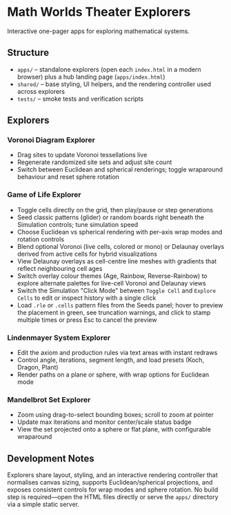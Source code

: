 # Math Worlds Theater Explorers

Interactive one-pager apps for exploring mathematical systems.

## Structure

- `apps/` – standalone explorers (open each `index.html` in a modern browser) plus a hub landing page (`apps/index.html`)
- `shared/` – base styling, UI helpers, and the rendering controller used across explorers
- `tests/` – smoke tests and verification scripts

## Explorers

### Voronoi Diagram Explorer
- Drag sites to update Voronoi tessellations live
- Regenerate randomized site sets and adjust site count
- Switch between Euclidean and spherical renderings; toggle wraparound behaviour and reset sphere rotation

### Game of Life Explorer
- Toggle cells directly on the grid, then play/pause or step generations
- Seed classic patterns (glider) or random boards right beneath the Simulation controls; tune simulation speed
- Choose Euclidean vs spherical rendering with per-axis wrap modes and rotation controls
- Blend optional Voronoi (live cells, colored or mono) or Delaunay overlays derived from active cells for hybrid visualizations
- View Delaunay overlays as cell-centre line meshes with gradients that reflect neighbouring cell ages
- Switch overlay colour themes (Age, Rainbow, Reverse-Rainbow) to explore alternate palettes for live-cell Voronoi and Delaunay views
- Switch the Simulation "Click Mode" between `Toggle Cell` and `Explore Cells` to edit or inspect history with a single click
- Load `.rle` or `.cells` pattern files from the Seeds panel; hover to preview the placement in green, see truncation warnings, and click to stamp multiple times or press Esc to cancel the preview

### Lindenmayer System Explorer
- Edit the axiom and production rules via text areas with instant redraws
- Control angle, iterations, segment length, and load presets (Koch, Dragon, Plant)
- Render paths on a plane or sphere, with wrap options for Euclidean mode

### Mandelbrot Set Explorer
- Zoom using drag-to-select bounding boxes; scroll to zoom at pointer
- Update max iterations and monitor center/scale status badge
- View the set projected onto a sphere or flat plane, with configurable wraparound

## Development Notes

Explorers share layout, styling, and an interactive rendering controller that normalises canvas sizing, supports Euclidean/spherical projections, and exposes consistent controls for wrap modes and sphere rotation. No build step is required—open the HTML files directly or serve the `apps/` directory via a simple static server.

